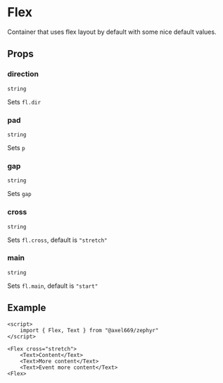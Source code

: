 # Flex

Container that uses flex layout by default with some nice default values.

## Props

### direction
`string`

Sets `fl.dir`

### pad
`string`

Sets `p`

### gap
`string`

Sets `gap`

### cross
`string`

Sets `fl.cross`, default is `"stretch"`

### main
`string`

Sets `fl.main`, default is `"start"`

## Example
```svelte
<script>
    import { Flex, Text } from "@axel669/zephyr"
</script>

<Flex cross="stretch">
    <Text>Content</Text>
    <Text>More content</Text>
    <Text>Event more content</Text>
<Flex>
```
